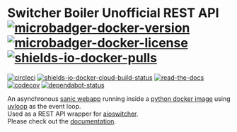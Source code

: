 # Switcher Boiler Unofficial REST API</br>[![microbadger-docker-version]][9] [![microbadger-docker-license]][11] [![shields-io-docker-pulls]][10]

[![circleci]][2] [![shields-io-docker-cloud-build-status]][3] [![read-the-docs]][4] [![codecov]][0] [![dependabot-status]][1]

An asynchronous [sanic webapp](https://pypi.org/project/sanic/) running inside a [python docker image](https://hub.docker.com/_/python) using [uvloop](https://pypi.org/project/uvloop/) as the event loop.</br>
Used as a REST API wrapper for [aioswitcher](https://pypi.org/project/aioswitcher/).</br>
Please check out the [documentation][4].

<!-- Real Links -->
[0]: https://codecov.io/gh/TomerFi/switcher_webapi
[1]: https://dependabot.com
[2]: https://circleci.com/gh/TomerFi/switcher_webapi
[3]: https://hub.docker.com/r/tomerfi/switcher_webapi/builds
[4]: https://switcher-webapi.tomfi.info/en/stable/?badge=stable
[9]: https://microbadger.com/images/tomerfi/switcher_webapi
[10]: https://hub.docker.com/r/tomerfi/switcher_webapi
[11]: https://github.com/TomerFi/switcher_webapi/blob/dev/LICENSE
<!-- Badges Links -->
[circleci]: https://circleci.com/gh/TomerFi/switcher_webapi.svg?style=shield
[codecov]: https://codecov.io/gh/TomerFi/switcher_webapi/graph/badge.svg
[dependabot-status]: https://api.dependabot.com/badges/status?host=github&repo=TomerFi/switcher_webapi
[microbadger-docker-license]: https://images.microbadger.com/badges/license/tomerfi/switcher_webapi.svg
[microbadger-docker-version]: https://images.microbadger.com/badges/version/tomerfi/switcher_webapi.svg
[read-the-docs]: https://readthedocs.org/projects/switcher-webapi/badge/?version=stable
[shields-io-docker-cloud-build-status]: https://img.shields.io/docker/cloud/build/tomerfi/switcher_webapi.svg?logo=docker
[shields-io-docker-pulls]: https://img.shields.io/docker/pulls/tomerfi/switcher_webapi.svg?logo=docker

